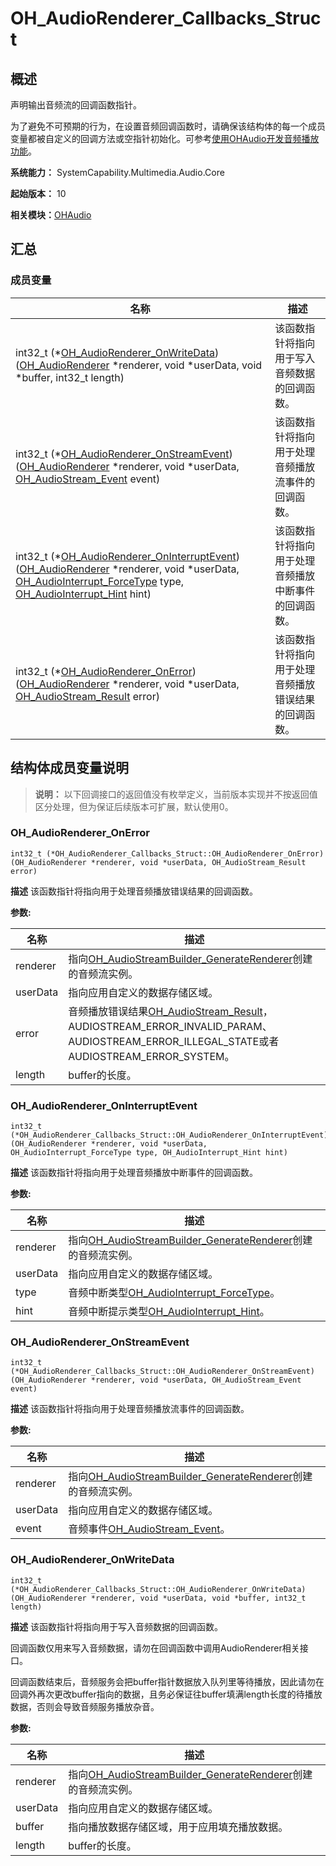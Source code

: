 # OH_AudioRenderer_Callbacks_Struct


## 概述

声明输出音频流的回调函数指针。

为了避免不可预期的行为，在设置音频回调函数时，请确保该结构体的每一个成员变量都被自定义的回调方法或空指针初始化。可参考[使用OHAudio开发音频播放功能](../../media/audio/using-ohaudio-for-playback.md)。

**系统能力：** SystemCapability.Multimedia.Audio.Core

**起始版本：** 10

**相关模块：**[OHAudio](_o_h_audio.md)


## 汇总


### 成员变量

| 名称 | 描述 | 
| -------- | -------- |
| int32_t (\*[OH_AudioRenderer_OnWriteData](#oh_audiorenderer_onwritedata))([OH_AudioRenderer](_o_h_audio.md#oh_audiorenderer) \*renderer, void \*userData, void \*buffer, int32_t length) | 该函数指针将指向用于写入音频数据的回调函数。  | 
| int32_t (\*[OH_AudioRenderer_OnStreamEvent](#oh_audiorenderer_onstreamevent))([OH_AudioRenderer](_o_h_audio.md#oh_audiorenderer) \*renderer, void \*userData, [OH_AudioStream_Event](_o_h_audio.md#oh_audiostream_event) event) | 该函数指针将指向用于处理音频播放流事件的回调函数。  | 
| int32_t (\*[OH_AudioRenderer_OnInterruptEvent](#oh_audiorenderer_oninterruptevent))([OH_AudioRenderer](_o_h_audio.md#oh_audiorenderer) \*renderer, void \*userData, [OH_AudioInterrupt_ForceType](_o_h_audio.md#oh_audiointerrupt_forcetype) type, [OH_AudioInterrupt_Hint](_o_h_audio.md#oh_audiointerrupt_hint) hint) | 该函数指针将指向用于处理音频播放中断事件的回调函数。  | 
| int32_t (\*[OH_AudioRenderer_OnError](#oh_audiorenderer_onerror))([OH_AudioRenderer](_o_h_audio.md#oh_audiorenderer) \*renderer, void \*userData, [OH_AudioStream_Result](_o_h_audio.md#oh_audiostream_result) error) | 该函数指针将指向用于处理音频播放错误结果的回调函数。  | 


## 结构体成员变量说明

> **说明：**
> 以下回调接口的返回值没有枚举定义，当前版本实现并不按返回值区分处理，但为保证后续版本可扩展，默认使用0。


### OH_AudioRenderer_OnError

```
int32_t (*OH_AudioRenderer_Callbacks_Struct::OH_AudioRenderer_OnError)(OH_AudioRenderer *renderer, void *userData, OH_AudioStream_Result error)
```
**描述**
该函数指针将指向用于处理音频播放错误结果的回调函数。

**参数:**

| 名称 | 描述 | 
| -------- | -------- |
| renderer | 指向[OH_AudioStreamBuilder_GenerateRenderer](_o_h_audio.md#oh_audiostreambuilder_generaterenderer)创建的音频流实例。 |
| userData | 指向应用自定义的数据存储区域。 |
| error | 音频播放错误结果[OH_AudioStream_Result](_o_h_audio.md#oh_audiostream_result)，AUDIOSTREAM_ERROR_INVALID_PARAM、AUDIOSTREAM_ERROR_ILLEGAL_STATE或者AUDIOSTREAM_ERROR_SYSTEM。 |
| length | buffer的长度。 |


### OH_AudioRenderer_OnInterruptEvent

```
int32_t (*OH_AudioRenderer_Callbacks_Struct::OH_AudioRenderer_OnInterruptEvent)(OH_AudioRenderer *renderer, void *userData, OH_AudioInterrupt_ForceType type, OH_AudioInterrupt_Hint hint)
```
**描述**
该函数指针将指向用于处理音频播放中断事件的回调函数。

**参数:**

| 名称 | 描述 | 
| -------- | -------- |
| renderer | 指向[OH_AudioStreamBuilder_GenerateRenderer](_o_h_audio.md#oh_audiostreambuilder_generaterenderer)创建的音频流实例。 |
| userData | 指向应用自定义的数据存储区域。 |
| type | 音频中断类型[OH_AudioInterrupt_ForceType](_o_h_audio.md#oh_audiointerrupt_forcetype)。 |
| hint | 音频中断提示类型[OH_AudioInterrupt_Hint](_o_h_audio.md#oh_audiointerrupt_hint)。 |

### OH_AudioRenderer_OnStreamEvent

```
int32_t (*OH_AudioRenderer_Callbacks_Struct::OH_AudioRenderer_OnStreamEvent)(OH_AudioRenderer *renderer, void *userData, OH_AudioStream_Event event)
```
**描述**
该函数指针将指向用于处理音频播放流事件的回调函数。

**参数:**

| 名称 | 描述 | 
| -------- | -------- |
| renderer | 指向[OH_AudioStreamBuilder_GenerateRenderer](_o_h_audio.md#oh_audiostreambuilder_generaterenderer)创建的音频流实例。 |
| userData | 指向应用自定义的数据存储区域。 |
| event | 音频事件[OH_AudioStream_Event](_o_h_audio.md#oh_audiostream_event)。 |


### OH_AudioRenderer_OnWriteData

```
int32_t (*OH_AudioRenderer_Callbacks_Struct::OH_AudioRenderer_OnWriteData)(OH_AudioRenderer *renderer, void *userData, void *buffer, int32_t length)
```
**描述**
该函数指针将指向用于写入音频数据的回调函数。

回调函数仅用来写入音频数据，请勿在回调函数中调用AudioRenderer相关接口。

回调函数结束后，音频服务会把buffer指针数据放入队列里等待播放，因此请勿在回调外再次更改buffer指向的数据，且务必保证往buffer填满length长度的待播放数据，否则会导致音频服务播放杂音。

**参数:**

| 名称 | 描述 | 
| -------- | -------- |
| renderer | 指向[OH_AudioStreamBuilder_GenerateRenderer](_o_h_audio.md#oh_audiostreambuilder_generaterenderer)创建的音频流实例。 |
| userData | 指向应用自定义的数据存储区域。 |
| buffer | 指向播放数据存储区域，用于应用填充播放数据。 |
| length | buffer的长度。 |
